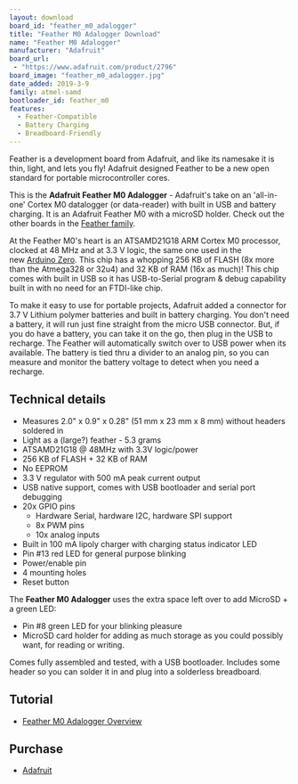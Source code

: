 ```yaml
---
layout: download
board_id: "feather_m0_adalogger"
title: "Feather M0 Adalogger Download"
name: "Feather M0 Adalogger"
manufacturer: "Adafruit"
board_url:
 - "https://www.adafruit.com/product/2796"
board_image: "feather_m0_adalogger.jpg"
date_added: 2019-3-9
family: atmel-samd
bootloader_id: feather_m0
features:
  - Feather-Compatible
  - Battery Charging
  - Breadboard-Friendly
---
```


Feather is a development board from Adafruit, and like its namesake it is thin, light, and lets you fly! Adafruit designed Feather to be a new open standard for portable microcontroller cores.

This is the **Adafruit Feather M0 Adalogger** - Adafruit's take on an 'all-in-one' Cortex M0 datalogger (or data-reader) with built in USB and battery charging. It is an Adafruit Feather M0 with a microSD holder.  Check out the other boards in the [Feather family](https://www.adafruit.com/feather).

At the Feather M0's heart is an ATSAMD21G18 ARM Cortex M0 processor, clocked at 48 MHz and at 3.3 V logic, the same one used in the new [Arduino Zero](https://www.adafruit.com/products/2843). This chip has a whopping 256 KB of FLASH (8x more than the Atmega328 or 32u4) and 32 KB of RAM (16x as much)! This chip comes with built in USB so it has USB-to-Serial program & debug capability built in with no need for an FTDI-like chip.

To make it easy to use for portable projects, Adafruit added a connector for 3.7 V Lithium polymer batteries and built in battery charging. You don't need a battery, it will run just fine straight from the micro USB connector. But, if you do have a battery, you can take it on the go, then plug in the USB to recharge. The Feather will automatically switch over to USB power when its available. The battery is tied thru a divider to an analog pin, so you can measure and monitor the battery voltage to detect when you need a recharge.

## Technical details

* Measures 2.0" x 0.9" x 0.28" (51 mm x 23 mm x 8 mm) without headers soldered in
* Light as a (large?) feather - 5.3 grams
* ATSAMD21G18 @ 48MHz with 3.3V logic/power
* 256 KB of FLASH + 32 KB of RAM
* No EEPROM
* 3.3 V regulator with 500 mA peak current output
* USB native support, comes with USB bootloader and serial port debugging
* 20x GPIO pins
  * Hardware Serial, hardware I2C, hardware SPI support
  * 8x PWM pins
  * 10x analog inputs
* Built in 100 mA lipoly charger with charging status indicator LED
* Pin #13 red LED for general purpose blinking
* Power/enable pin
* 4 mounting holes
* Reset button

The **Feather M0 Adalogger** uses the extra space left over to add MicroSD + a green LED:

* Pin #8 green LED for your blinking pleasure
* MicroSD card holder for adding as much storage as you could possibly want, for reading or writing.

Comes fully assembled and tested, with a USB bootloader. Includes some header so you can solder it in and plug into a solderless breadboard.

## Tutorial

- [Feather M0 Adalogger Overview](https://learn.adafruit.com/adafruit-feather-m0-adalogger)

## Purchase

* [Adafruit](https://www.adafruit.com/product/2796)
